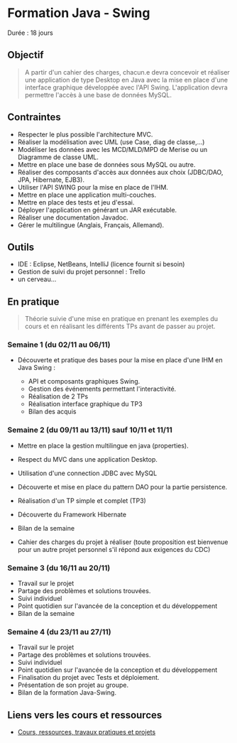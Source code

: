 # Formation Java - Swing

Durée : 18 jours
## Objectif

> A partir d'un cahier des charges, chacun.e devra concevoir et réaliser une application de type Desktop en Java avec la mise en place d'une interface graphique développée avec l'API Swing. L'application devra permettre l'accès à une base de données MySQL.

## Contraintes

- Respecter le plus possible l'architecture MVC.
- Réaliser la modélisation avec UML (use Case, diag de classe,...)
- Modéliser les données avec les MCD/MLD/MPD de Merise ou un Diagramme de classe UML.
- Mettre en place une base de données sous MySQL ou autre.
- Réaliser des composants d'accès aux données aux choix (JDBC/DAO, JPA, Hibernate, EJB3).
- Utiliser l'API SWING pour la mise en place de l'IHM.
- Mettre en place une application multi-couches.
- Mettre en place des tests et jeu d'essai. 
- Déployer l'application en générant un JAR exécutable.
- Réaliser une documentation Javadoc.
- Gérer le multilingue (Anglais, Français, Allemand).

## Outils

- IDE : Eclipse, NetBeans, IntelliJ (licence fournit si besoin)
- Gestion de suivi du projet personnel : Trello
- un cerveau...

## En pratique

> Théorie suivie d'une mise en pratique en prenant les exemples du cours et en réalisant les différents TPs avant de passer au projet.

### Semaine 1 (du 02/11 au 06/11)

- Découverte et pratique des bases pour la mise en place d'une IHM en Java Swing :

    - API et composants graphiques Swing.
    - Gestion des événements permettant l'interactivité.
    - Réalisation de 2 TPs
    - Réalisation interface graphique du TP3
    - Bilan des acquis 

### Semaine 2 (du 09/11 au 13/11) sauf 10/11 et 11/11

- Mettre en place la gestion multilingue en java (properties).
- Respect du MVC dans une application Desktop.
- Utilisation d'une connection JDBC avec MySQL
- Découverte et mise en place du pattern DAO pour la partie persistence.
- Réalisation d'un TP simple et complet (TP3)
- Découverte du Framework Hibernate
- Bilan de la semaine

- Cahier des charges du projet à réaliser (toute proposition est bienvenue pour un autre projet personnel s'il répond aux exigences du CDC)

### Semaine 3 (du 16/11 au 20/11)

- Travail sur le projet
- Partage des problèmes et solutions trouvées.
- Suivi individuel
- Point quotidien sur l'avancée de la conception et du développement
- Bilan de la semaine

### Semaine 4 (du 23/11 au 27/11)

- Travail sur le projet
- Partage des problèmes et solutions trouvées.
- Suivi individuel
- Point quotidien sur l'avancée de la conception et du développement
- Finalisation du projet avec Tests et déploiement.
- Présentation de son projet au groupe.
- Bilan de la formation Java-Swing.

## Liens vers les cours et ressources

- [Cours, ressources, travaux pratiques et projets](cours-index.md)